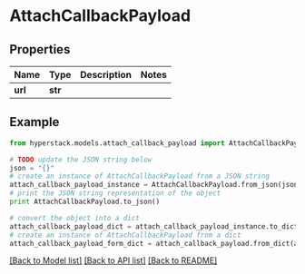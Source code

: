 # AttachCallbackPayload


## Properties

Name | Type | Description | Notes
------------ | ------------- | ------------- | -------------
**url** | **str** |  | 

## Example

```python
from hyperstack.models.attach_callback_payload import AttachCallbackPayload

# TODO update the JSON string below
json = "{}"
# create an instance of AttachCallbackPayload from a JSON string
attach_callback_payload_instance = AttachCallbackPayload.from_json(json)
# print the JSON string representation of the object
print AttachCallbackPayload.to_json()

# convert the object into a dict
attach_callback_payload_dict = attach_callback_payload_instance.to_dict()
# create an instance of AttachCallbackPayload from a dict
attach_callback_payload_form_dict = attach_callback_payload.from_dict(attach_callback_payload_dict)
```
[[Back to Model list]](../README.md#documentation-for-models) [[Back to API list]](../README.md#documentation-for-api-endpoints) [[Back to README]](../README.md)


